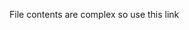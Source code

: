 File contents are complex so use this link<br><a target="_blank" href="https://jimfawcett.github.io/CommCompare.html">

